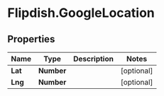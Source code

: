 # Flipdish.GoogleLocation

## Properties

Name | Type | Description | Notes
------------ | ------------- | ------------- | -------------
**Lat** | **Number** |  | [optional] 
**Lng** | **Number** |  | [optional] 


